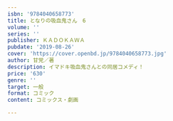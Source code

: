 ```yaml
---
isbn: '9784040658773'
title: となりの吸血鬼さん　6
volume: ''
series: ''
publisher: ＫＡＤＯＫＡＷＡ
pubdate: '2019-08-26'
cover: 'https://cover.openbd.jp/9784040658773.jpg'
author: 甘党／著
description: イマドキ吸血鬼さんとの同居コメディ！
price: '630'
genre: ''
target: 一般
format: コミック
content: コミックス・劇画

---
```

